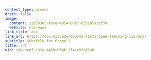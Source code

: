 ```yaml
---
content_type: promos
draft: false
image:
  content: 12d3938c-e6ce-4954-80e7-655185ab1f39
  website: ocw-www2
link_title: asd
link_url: https://ocw.mit.edu/course-lists/open-learning-library/
subtitle: Subtitle for Promo 1
title: sdf
uid: c9ceeedf-c9fa-4459-b54b-134ce9fc61a6
---
```

